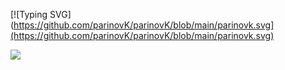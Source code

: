[![Typing SVG](https://github.com/parinovK/parinovK/blob/main/parinovk.svg](https://github.com/parinovK/parinovK/blob/main/parinovk.svg)

![](https://komarev.com/ghpvc/?username=parinovK)
